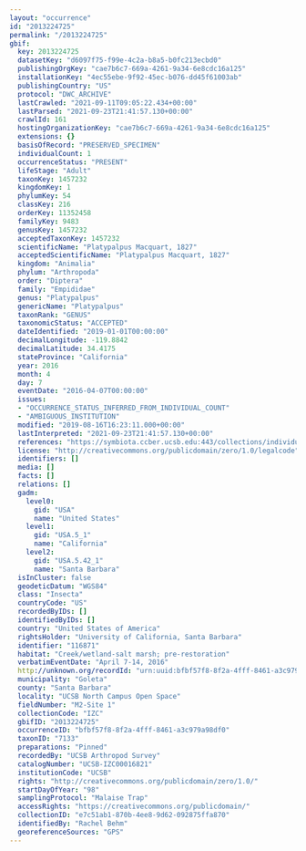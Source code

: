 ```yaml
---
layout: "occurrence"
id: "2013224725"
permalink: "/2013224725"
gbif:
  key: 2013224725
  datasetKey: "d6097f75-f99e-4c2a-b8a5-b0fc213ecbd0"
  publishingOrgKey: "cae7b6c7-669a-4261-9a34-6e8cdc16a125"
  installationKey: "4ec55ebe-9f92-45ec-b076-dd45f61003ab"
  publishingCountry: "US"
  protocol: "DWC_ARCHIVE"
  lastCrawled: "2021-09-11T09:05:22.434+00:00"
  lastParsed: "2021-09-23T21:41:57.130+00:00"
  crawlId: 161
  hostingOrganizationKey: "cae7b6c7-669a-4261-9a34-6e8cdc16a125"
  extensions: {}
  basisOfRecord: "PRESERVED_SPECIMEN"
  individualCount: 1
  occurrenceStatus: "PRESENT"
  lifeStage: "Adult"
  taxonKey: 1457232
  kingdomKey: 1
  phylumKey: 54
  classKey: 216
  orderKey: 11352458
  familyKey: 9483
  genusKey: 1457232
  acceptedTaxonKey: 1457232
  scientificName: "Platypalpus Macquart, 1827"
  acceptedScientificName: "Platypalpus Macquart, 1827"
  kingdom: "Animalia"
  phylum: "Arthropoda"
  order: "Diptera"
  family: "Empididae"
  genus: "Platypalpus"
  genericName: "Platypalpus"
  taxonRank: "GENUS"
  taxonomicStatus: "ACCEPTED"
  dateIdentified: "2019-01-01T00:00:00"
  decimalLongitude: -119.8842
  decimalLatitude: 34.4175
  stateProvince: "California"
  year: 2016
  month: 4
  day: 7
  eventDate: "2016-04-07T00:00:00"
  issues:
  - "OCCURRENCE_STATUS_INFERRED_FROM_INDIVIDUAL_COUNT"
  - "AMBIGUOUS_INSTITUTION"
  modified: "2019-08-16T16:23:11.000+00:00"
  lastInterpreted: "2021-09-23T21:41:57.130+00:00"
  references: "https://symbiota.ccber.ucsb.edu:443/collections/individual/index.php?occid=116871"
  license: "http://creativecommons.org/publicdomain/zero/1.0/legalcode"
  identifiers: []
  media: []
  facts: []
  relations: []
  gadm:
    level0:
      gid: "USA"
      name: "United States"
    level1:
      gid: "USA.5_1"
      name: "California"
    level2:
      gid: "USA.5.42_1"
      name: "Santa Barbara"
  isInCluster: false
  geodeticDatum: "WGS84"
  class: "Insecta"
  countryCode: "US"
  recordedByIDs: []
  identifiedByIDs: []
  country: "United States of America"
  rightsHolder: "University of California, Santa Barbara"
  identifier: "116871"
  habitat: "Creek/wetland-salt marsh; pre-restoration"
  verbatimEventDate: "April 7-14, 2016"
  http://unknown.org/recordId: "urn:uuid:bfbf57f8-8f2a-4fff-8461-a3c979a98df0"
  municipality: "Goleta"
  county: "Santa Barbara"
  locality: "UCSB North Campus Open Space"
  fieldNumber: "M2-Site 1"
  collectionCode: "IZC"
  gbifID: "2013224725"
  occurrenceID: "bfbf57f8-8f2a-4fff-8461-a3c979a98df0"
  taxonID: "7133"
  preparations: "Pinned"
  recordedBy: "UCSB Arthropod Survey"
  catalogNumber: "UCSB-IZC00016821"
  institutionCode: "UCSB"
  rights: "http://creativecommons.org/publicdomain/zero/1.0/"
  startDayOfYear: "98"
  samplingProtocol: "Malaise Trap"
  accessRights: "https://creativecommons.org/publicdomain/"
  collectionID: "e7c51ab1-870b-4ee8-9d62-092875ffa870"
  identifiedBy: "Rachel Behm"
  georeferenceSources: "GPS"
---
```

